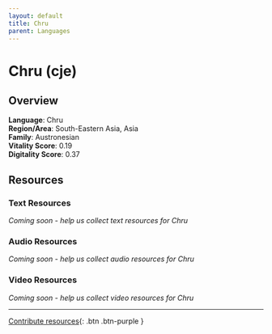 ```yaml
---
layout: default
title: Chru
parent: Languages
---
```


# Chru (cje)

## Overview

**Language**: Chru  
**Region/Area**: South-Eastern Asia, Asia  
**Family**: Austronesian  
**Vitality Score**: 0.19  
**Digitality Score**: 0.37  

## Resources

### Text Resources
*Coming soon - help us collect text resources for Chru*

### Audio Resources
*Coming soon - help us collect audio resources for Chru*

### Video Resources
*Coming soon - help us collect video resources for Chru*

---

[Contribute resources](https://fairtrain.github.io/){: .btn .btn-purple }
